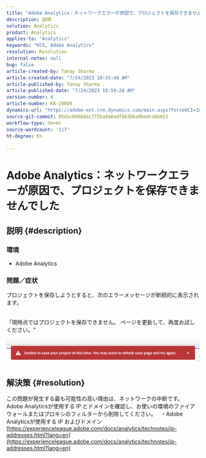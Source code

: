 ```yaml
---
title: "Adobe Analytics：ネットワークエラーが原因で、プロジェクトを保存できませんでした"
description: 説明
solution: Analytics
product: Analytics
applies-to: "Analytics"
keywords: "KCS, Adobe Analytics"
resolution: Resolution
internal-notes: null
bug: false
article-created-by: Tanay Sharma .
article-created-date: "7/24/2023 10:55:40 AM"
article-published-by: Tanay Sharma .
article-published-date: "7/24/2023 10:59:28 AM"
version-number: 4
article-number: KA-20889
dynamics-url: "https://adobe-ent.crm.dynamics.com/main.aspx?forceUCI=1&pagetype=entityrecord&etn=knowledgearticle&id=96e8609b-102a-ee11-bdf4-6045bd006239"
source-git-commit: 05dacbb6b8ac7f5ba9a6edfb63bba9bedcabb653
workflow-type: tm+mt
source-wordcount: '117'
ht-degree: 6%

---
```


# Adobe Analytics：ネットワークエラーが原因で、プロジェクトを保存できませんでした

## 説明 {#description}


### 環境

- Adobe Analytics


### 問題／症状

プロジェクトを保存しようとすると、次のエラーメッセージが断続的に表示されます。

<br>「現時点ではプロジェクトを保存できません。 ページを更新して、再度お試しください。&quot;<br><br>![](assets/___97e8609b-102a-ee11-bdf4-6045bd006239___.png)

## 解決策 {#resolution}


この問題が発生する最も可能性の高い理由は、ネットワークの中断です。 Adobe Analyticsが使用する IP とドメインを確認し、お使いの環境のファイアウォールまたはプロキシのフィルターから削除してください。
 
・Adobe Analyticsが使用する IP およびドメイン
[https://experienceleague.adobe.com/docs/analytics/technotes/ip-addresses.html?lang=en](https://experienceleague.adobe.com/docs/analytics/technotes/ip-addresses.html?lang=en)

